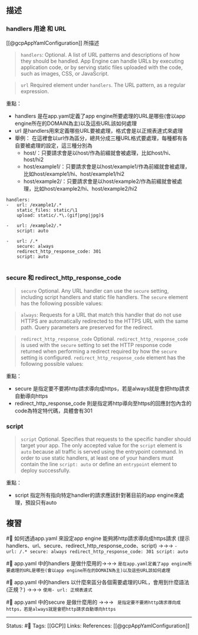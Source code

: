 

## 描述

### handlers 用途 和 URL

[[@gcpAppYamlConfiguration]] 所描述
> `handlers`: Optional. A list of URL patterns and descriptions of how they should be handled. App Engine can handle URLs by executing application code, or by serving static files uploaded with the code, such as images, CSS, or JavaScript.

> `url` Required element under `handlers`. The URL pattern, as a regular expression.


重點：
- handlers 是在app.yaml定義了app engine所要處理的URL是哪些(會以app engine所在的DOMAIN為主)以及這些URL該如何處理
- url 是handlers用來定義哪些URL要被處理，格式會是以正規表達式來處理
- 舉例： 在這裡會以url作為區分，總共分成三種URL格式要處理，每種都有各自要被處理的設定，這三種分別為
	- host/：只要請求會是以host/作為前綴就會被處理，比如host/hi、host/hi2
	- host/example1/：只要請求會是以host/example1/作為前綴就會被處理，比如host/example1/hi、host/example1/hi2
	- host/example2/：只要請求會是以host/example2/作為前綴就會被處理，比如host/example2/hi、host/example2/hi2
```
handlers:
- 	url: /example1/.*
	static_files: static/\1  
	upload: static/.*\.(gif|png|jpg)$  
  
- 	url: /example2/.*
	script: auto
	
- 	url: /.*
	secure: always
	redirect_http_response_code: 301
	script: auto
	

```


### secure 和 redirect_http_response_code

> `secure` Optional. Any URL handler can use the `secure` setting, including script handlers and static file handlers. The `secure` element has the following possible values:

> `always`: Requests for a URL that match this handler that do not use HTTPS are automatically redirected to the HTTPS URL with the same path. Query parameters are preserved for the redirect.

> `redirect_http_response_code` Optional. `redirect_http_response_code` is used with the `secure` setting to set the HTTP response code returned when performing a redirect required by how the `secure` setting is configured. `redirect_http_response_code` element has the following possible values:

重點：
- secure 是指定要不要將http請求導向成https，若是always就是會把http請求自動導向https
- redirect_http_response_code 則是指定將http導向至https的回應封包內含的code為特定特代碼，具體會有301

### script 
> `script` Optional. Specifies that requests to the specific handler should target your app. The only accepted value for the `script` element is `auto` because all traffic is served using the entrypoint command. In order to use static handlers, at least one of your handlers must contain the line `script: auto` or define an `entrypoint` element to deploy successfully.

重點：
- script 指定所有指向特定handler的請求應該針對著目前的app engine來處理，預設只有auto

## 複習
#🧠 如何透過app.yaml 來設定app engine 能夠將http請求導向成https請求 (提示handlers、url、secure、redirect_http_response_code、script) ->->-> `- 	url: /.* secure: always redirect_http_response_code: 301 script: auto`
<!--SR:!2022-07-10,5,230-->

#🧠 app.yaml 中的handlers 是做什麼用的->->-> `是在app.yaml定義了app engine所要處理的URL是哪些(會以app engine所在的DOMAIN為主)以及這些URL該如何處理`
<!--SR:!2022-07-13,10,250-->

#🧠 app.yaml 中的handlers 以什麼來區分各個需要處理的URL，會用到什麼語法(正規？) ->->-> `使用- url: 正規表達式`
<!--SR:!2022-07-13,10,250-->

#🧠 app.yaml 中的secure 是做什麼用的 ->->-> ` 是指定要不要將http請求導向成https，若是always就是會把http請求自動導向https`
<!--SR:!2022-07-11,8,250-->

---
Status: #🌱 
Tags:
[[GCP]]
Links:
References:
[[@gcpAppYamlConfiguration]]

